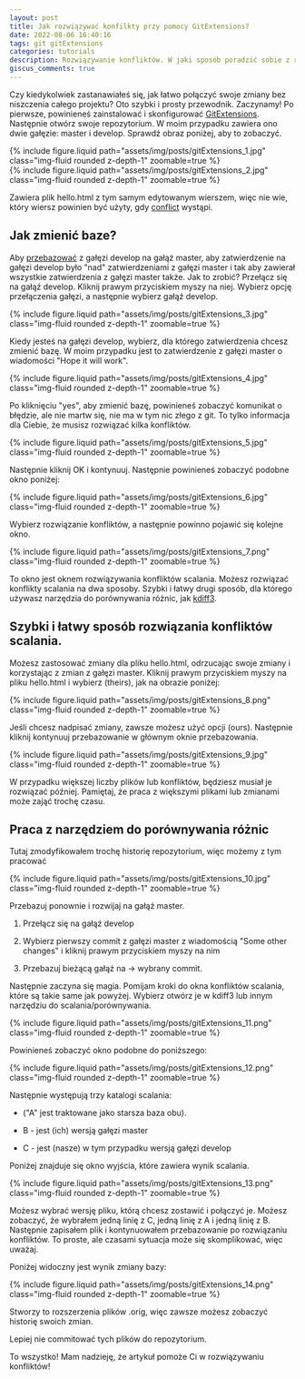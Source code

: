```yaml
---
layout: post
title: Jak rozwiązywać konfilkty przy pomocy GitExtensions?
date: 2022-08-06 16:40:16
tags: git gitExtensions
categories: tutorials
description: Rozwiązywanie konfliktów. W jaki sposób poradzić sobie z rebase a jak z merge requestami.
giscus_comments: true
---
```


Czy kiedykolwiek zastanawiałeś się, jak łatwo połączyć swoje zmiany bez niszczenia całego projektu? Oto szybki i prosty przewodnik. Zaczynamy!
Po pierwsze, powinieneś zainstalować i skonfigurować [GitExtensions](https://git-extensions-documentation.readthedocs.io/). Następnie otwórz swoje repozytorium. W moim przypadku zawiera ono dwie gałęzie: master i develop. Sprawdź obraz poniżej, aby to zobaczyć.

<div class="row mt-3">
    <div class="col-sm mt-3 mt-md-0">
        {% include figure.liquid path="assets/img/posts/gitExtensions_1.jpg" class="img-fluid rounded z-depth-1"  zoomable=true %}
    </div>
    <div class="col-sm mt-3 mt-md-0">
        {% include figure.liquid path="assets/img/posts/gitExtensions_2.jpg" class="img-fluid rounded z-depth-1"  zoomable=true %}
    </div>
</div>

Zawiera plik hello.html z tym samym edytowanym wierszem, więc nie wie, który wiersz powinien być użyty, gdy [conflict](https://www.atlassian.com/git/tutorials/using-branches/merge-conflicts) wystąpi.

## Jak zmienić baze?

Aby [przebazować](https://www.atlassian.com/git/tutorials/rewriting-history/git-rebase) z gałęzi develop na gałąź master, aby zatwierdzenie na gałęzi develop było "nad" zatwierdzeniami z gałęzi master i tak aby zawierał wszystkie zatwierdzenia z gałęzi master także. Jak to zrobić?
Przełącz się na gałąź develop. Kliknij prawym przyciskiem myszy na niej. Wybierz opcję przełączenia gałęzi, a następnie wybierz gałąź develop.

<div class="col-sm mt-3 mt-md-0">
    {% include figure.liquid path="assets/img/posts/gitExtensions_3.jpg" class="img-fluid rounded z-depth-1"  zoomable=true %}
</div>

Kiedy jesteś na gałęzi develop, wybierz, dla którego zatwierdzenia chcesz zmienić bazę. W moim przypadku jest to zatwierdzenie z gałęzi master o wiadomości "Hope it will work".

<div class="col-sm mt-3 mt-md-0">
    {% include figure.liquid path="assets/img/posts/gitExtensions_4.jpg" class="img-fluid rounded z-depth-1"  zoomable=true %}
</div>

Po kliknięciu "yes", aby zmienić bazę, powinieneś zobaczyć komunikat o błędzie, ale nie martw się, nie ma w tym nic złego z git. To tylko informacja dla Ciebie, że musisz rozwiązać kilka konfliktów.

<div class="col-sm mt-3 mt-md-0">
    {% include figure.liquid path="assets/img/posts/gitExtensions_5.jpg" class="img-fluid rounded z-depth-1"  zoomable=true %}
</div>

Następnie kliknij OK i kontynuuj. Następnie powinieneś zobaczyć podobne okno poniżej:

<div class="col-sm mt-3 mt-md-0">
    {% include figure.liquid path="assets/img/posts/gitExtensions_6.jpg" class="img-fluid rounded z-depth-1"  zoomable=true %}
</div>

Wybierz rozwiązanie konfliktów, a następnie powinno pojawić się kolejne okno.

<div class="col-sm mt-3 mt-md-0">
    {% include figure.liquid path="assets/img/posts/gitExtensions_7.png" class="img-fluid rounded z-depth-1"  zoomable=true %}
</div>

To okno jest oknem rozwiązywania konfliktów scalania. Możesz rozwiązać konflikty scalania na dwa sposoby. Szybki i łatwy drugi sposób, dla którego używasz narzędzia do porównywania różnic, jak [kdiff3](https://github.com/KDE/kdiff3).

## Szybki i łatwy sposób rozwiązania konfliktów scalania.

Możesz zastosować zmiany dla pliku hello.html, odrzucając swoje zmiany i korzystając z zmian z gałęzi master. Kliknij prawym przyciskiem myszy na pliku hello.html i wybierz (theirs), jak na obrazie poniżej:

<div class="col-sm mt-3 mt-md-0">
    {% include figure.liquid path="assets/img/posts/gitExtensions_8.png" class="img-fluid rounded z-depth-1"  zoomable=true %}
</div>

Jeśli chcesz nadpisać zmiany, zawsze możesz użyć opcji (ours). Następnie kliknij kontynuuj przebazowanie w głównym oknie przebazowania.

<div class="col-sm mt-3 mt-md-0">
    {% include figure.liquid path="assets/img/posts/gitExtensions_9.jpg" class="img-fluid rounded z-depth-1"  zoomable=true %}
</div>

W przypadku większej liczby plików lub konfliktów, będziesz musiał je rozwiązać później. Pamiętaj, że praca z większymi plikami lub zmianami może zająć trochę czasu.

## Praca z narzędziem do porównywania różnic

Tutaj zmodyfikowałem trochę historię repozytorium, więc możemy z tym pracować

<div class="col-sm mt-3 mt-md-0">
    {% include figure.liquid path="assets/img/posts/gitExtensions_10.jpg" class="img-fluid rounded z-depth-1"  zoomable=true %}
</div>

Przebazuj ponownie i rozwijaj na gałąź master.

1. Przełącz się na gałąź develop

2. Wybierz pierwszy commit z gałęzi master z wiadomością "Some other changes" i kliknij prawym przyciskiem myszy na nim

3. Przebazuj bieżącą gałąź na -> wybrany commit.

Następnie zaczyna się magia. Pomijam kroki do okna konfliktów scalania, które są takie same jak powyżej. Wybierz otwórz je w kdiff3 lub innym narzędziu do scalania/porównywania.

<div class="col-sm mt-3 mt-md-0">
    {% include figure.liquid path="assets/img/posts/gitExtensions_11.png" class="img-fluid rounded z-depth-1"  zoomable=true %}
</div>

Powinieneś zobaczyć okno podobne do poniższego:

<div class="col-sm mt-3 mt-md-0">
    {% include figure.liquid path="assets/img/posts/gitExtensions_12.png" class="img-fluid rounded z-depth-1"  zoomable=true %}
</div>

Następnie występują trzy katalogi scalania:

- ("A" jest traktowane jako starsza baza obu).

- B - jest (ich) wersją gałęzi master

- C - jest (nasze) w tym przypadku wersją gałęzi develop

Poniżej znajduje się okno wyjścia, które zawiera wynik scalania.

<div class="col-sm mt-3 mt-md-0">
    {% include figure.liquid path="assets/img/posts/gitExtensions_13.png" class="img-fluid rounded z-depth-1"  zoomable=true %}
</div>

Możesz wybrać wersję pliku, którą chcesz zostawić i połączyć je. Możesz zobaczyć, że wybrałem jedną linię z C, jedną linię z A i jedną linię z B. Następnie zapisałem plik i kontynuowałem przebazowanie po rozwiązaniu konfliktów. To proste, ale czasami sytuacja może się skomplikować, więc uważaj.

Poniżej widoczny jest wynik zmiany bazy:

<div class="col-sm mt-3 mt-md-0">
    {% include figure.liquid path="assets/img/posts/gitExtensions_14.png" class="img-fluid rounded z-depth-1"  zoomable=true %}
</div>

Stworzy to rozszerzenia plików .orig, więc zawsze możesz zobaczyć historię swoich zmian.

Lepiej nie commitować tych plików do repozytorium.

To wszystko! Mam nadzieję, że artykuł pomoże Ci w rozwiązywaniu konfliktów!
